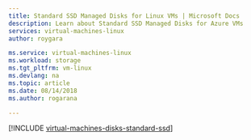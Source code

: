 ```yaml
---
title: Standard SSD Managed Disks for Linux VMs | Microsoft Docs
description: Learn about Standard SSD Managed Disks for Azure VMs
services: virtual-machines-linux
author: roygara

ms.service: virtual-machines-linux
ms.workload: storage
ms.tgt_pltfrm: vm-linux
ms.devlang: na
ms.topic: article
ms.date: 08/14/2018
ms.author: rogarana

---
```

[!INCLUDE [virtual-machines-disks-standard-ssd](../../../includes/virtual-machines-disks-standard-ssd.md)]